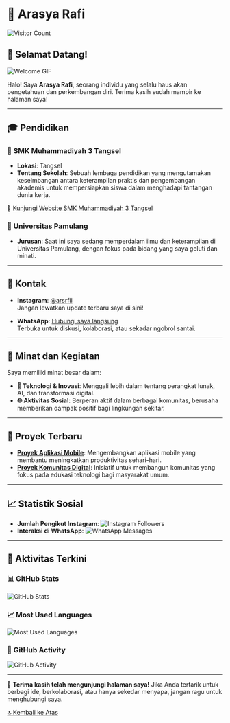# 🌟 **Arasya Rafi**

![Visitor Count](https://profile-counter.glitch.me/GetSya/count.svg) <!-- Badge pengunjung -->

## 🎉 **Selamat Datang!**

![Welcome GIF](https://i.pinimg.com/originals/c2/ce/2d/c2ce2d82a11c90b05ad4abd796ef2fff.gif) <!-- GIF animasi -->

Halo! Saya **Arasya Rafi**, seorang individu yang selalu haus akan pengetahuan dan perkembangan diri. Terima kasih sudah mampir ke halaman saya!

---

## 🎓 **Pendidikan**

### 📘 **SMK Muhammadiyah 3 Tangsel**
- **Lokasi**: Tangsel
- **Tentang Sekolah**: Sebuah lembaga pendidikan yang mengutamakan keseimbangan antara keterampilan praktis dan pengembangan akademis untuk mempersiapkan siswa dalam menghadapi tantangan dunia kerja.

🔗 [Kunjungi Website SMK Muhammadiyah 3 Tangsel](https://muhtiga.sch.id)

### 📙 **Universitas Pamulang**
- **Jurusan**: Saat ini saya sedang memperdalam ilmu dan keterampilan di Universitas Pamulang, dengan fokus pada bidang yang saya geluti dan minati.

---

## 📱 **Kontak**

- **Instagram**: [@arsrfii](https://instagram.com/arsrfii)  
  Jangan lewatkan update terbaru saya di sini!
  
- **WhatsApp**: [Hubungi saya langsung](https://wa.me/6288214772441)  
  Terbuka untuk diskusi, kolaborasi, atau sekadar ngobrol santai.

---

## 🚀 **Minat dan Kegiatan**

Saya memiliki minat besar dalam:
- **🔧 Teknologi & Inovasi**: Menggali lebih dalam tentang perangkat lunak, AI, dan transformasi digital.
- **🌐 Aktivitas Sosial**: Berperan aktif dalam berbagai komunitas, berusaha memberikan dampak positif bagi lingkungan sekitar.

---

## 🌟 **Proyek Terbaru**

- **[Proyek Aplikasi Mobile](#)**: Mengembangkan aplikasi mobile yang membantu meningkatkan produktivitas sehari-hari.
- **[Proyek Komunitas Digital](#)**: Inisiatif untuk membangun komunitas yang fokus pada edukasi teknologi bagi masyarakat umum.

---

## 📈 **Statistik Sosial**

- **Jumlah Pengikut Instagram**: ![Instagram Followers](https://img.shields.io/badge/Instagram-5000_followers-blue) <!-- Update badge ini dengan jumlah pengikut sebenarnya -->
- **Interaksi di WhatsApp**: ![WhatsApp Messages](https://img.shields.io/badge/WhatsApp-Active_Engagement-green) <!-- Anda bisa menambahkan informasi spesifik di sini -->

---

## 🔄 **Aktivitas Terkini**

### 📊 **GitHub Stats**
![GitHub Stats](https://github-readme-stats.vercel.app/api?username=GetSya&show_icons=true&hide_title=true&count_private=true&include_all_commits=true&hide=prs&theme=radical)

### 📈 **Most Used Languages**
![Most Used Languages](https://github-readme-stats.vercel.app/api/top-langs/?username=GetSya&layout=compact&theme=radical)

### 🚀 **GitHub Activity**
![GitHub Activity](https://activity-graph.herokuapp.com/graph?username=GetSya&theme=github)

---

💬 **Terima kasih telah mengunjungi halaman saya!** Jika Anda tertarik untuk berbagi ide, berkolaborasi, atau hanya sekedar menyapa, jangan ragu untuk menghubungi saya.

[🔝 Kembali ke Atas](#arsaya-rafi)
